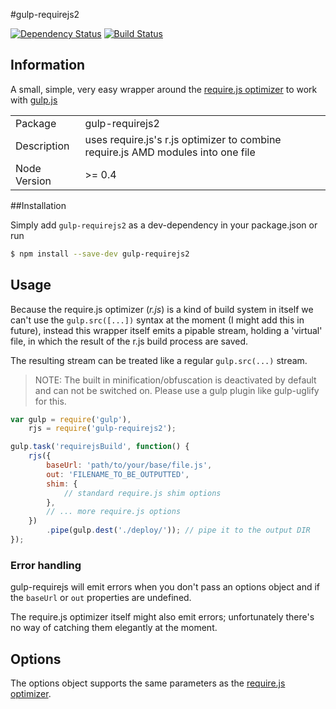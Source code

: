 #gulp-requirejs2

[![Dependency Status](https://david-dm.org/robinthrift/gulp-requirejs.png)](https://david-dm.org/robinthrift/gulp-requirejs)
[![Build Status](https://travis-ci.org/RobinThrift/gulp-requirejs.png?branch=master)](https://travis-ci.org/RobinThrift/gulp-requirejs)

## Information

A small, simple, very easy wrapper around the [require.js optimizer](https://github.com/jrburke/r.js) to work with [gulp.js](https://github.com/gulpjs/gulp)

<table>
<tr> 
<td>Package</td><td>gulp-requirejs2</td>
</tr>
<tr>
<td>Description</td>
<td>uses require.js's r.js optimizer to combine require.js AMD modules into one file</td>
</tr>
<tr>
<td>Node Version</td>
<td>>= 0.4</td>
</tr>
</table>


##Installation

Simply add `gulp-requirejs2` as a dev-dependency in your package.json or run

```bash
$ npm install --save-dev gulp-requirejs2
```

## Usage

Because the require.js optimizer (_r.js_) is a kind of build system in itself we can't use the `gulp.src([...])` syntax at the moment (I might add this in future), instead this wrapper itself emits a pipable stream, holding a 'virtual' file, in which the result of the r.js build process are saved.
  
The resulting stream can be treated like a regular `gulp.src(...)` stream.

>NOTE: The built in minification/obfuscation is deactivated by default and can not be switched on. Please use a gulp plugin like gulp-uglify for this.

```javascript
var gulp = require('gulp'),
    rjs = require('gulp-requirejs2');

gulp.task('requirejsBuild', function() {
    rjs({
        baseUrl: 'path/to/your/base/file.js',
        out: 'FILENAME_TO_BE_OUTPUTTED',
        shim: {
            // standard require.js shim options
        },
        // ... more require.js options
    })
        .pipe(gulp.dest('./deploy/')); // pipe it to the output DIR
});
```

### Error handling

gulp-requirejs will emit errors when you don't pass an options object and if the `baseUrl` or `out` properties are undefined. 
  
The require.js optimizer itself might also emit errors; unfortunately there's no way of catching them elegantly at the moment. 


## Options

The options object supports the same parameters as the [require.js optimizer](https://github.com/jrburke/r.js).

